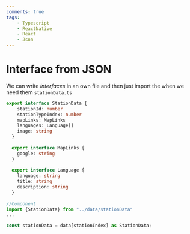 ```yaml
---
comments: true
tags:
    - Typescript
    - ReactNative
    - React
    - Json
---
```

# Interface from JSON
We can write *interfaces* in an own file and then just import the when we need them
`stationData.ts`
```ts
export interface StationData {
    stationId: number
    stationTypeIndex: number
    mapLinks: MapLinks
    languages: Language[]
    image: string
  }
  
  export interface MapLinks {
    google: string
  }
  
  export interface Language {
    language: string
    title: string
    description: string
  }
  
//Component
import {StationData} from "../data/stationData"
...

const stationData = data[stationIndex] as StationData;

```
